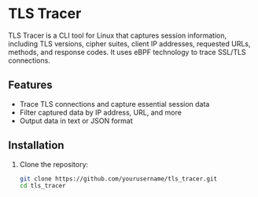 # TLS Tracer

TLS Tracer is a CLI tool for Linux that captures session information, including TLS versions, cipher suites, client IP addresses, requested URLs, methods, and response codes. It uses eBPF technology to trace SSL/TLS connections.

## Features
- Trace TLS connections and capture essential session data
- Filter captured data by IP address, URL, and more
- Output data in text or JSON format

## Installation

1. Clone the repository:

   ```bash
   git clone https://github.com/yourusername/tls_tracer.git
   cd tls_tracer

